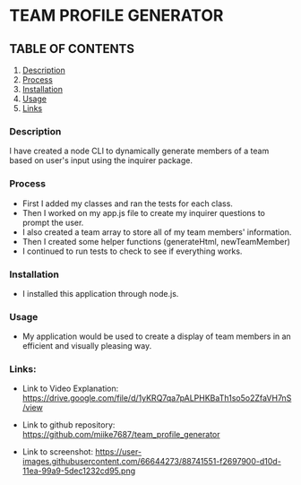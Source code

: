 # TEAM PROFILE GENERATOR

## TABLE OF CONTENTS

1. [Description](#description)
2. [Process](#process)
3. [Installation](#installation)
4. [Usage](#usage)
5. [Links](#links)

### Description

I have created a node CLI to dynamically generate members of a team based on user's input using the inquirer package.

### Process

- First I added my classes and ran the tests for each class.
- Then I worked on my app.js file to create my inquirer questions to prompt the user.
- I also created a team array to store all of my team members' information.
- Then I created some helper functions (generateHtml, newTeamMember)
- I continued to run tests to check to see if everything works.

### Installation

- I installed this application through node.js.

### Usage

- My application would be used to create a display of team members in an efficient and visually pleasing way.

### Links:

- Link to Video Explanation:
  https://drive.google.com/file/d/1yKRQ7qa7pALPHKBaTh1so5o2ZfaVH7nS/view

- Link to github repository:
  https://github.com/miike7687/team_profile_generator

- Link to screenshot:
  https://user-images.githubusercontent.com/66644273/88741551-f2697900-d10d-11ea-99a9-5dec1232cd95.png
